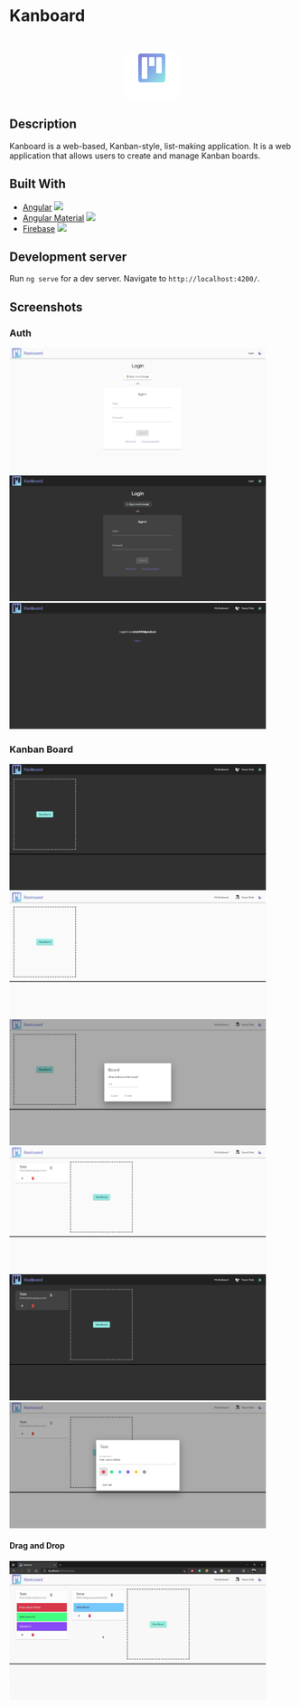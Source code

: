 # Kanboard

<!-- PROJECT LOGO -->
<br />
<p align="center">
    <a href="LINK">
        <img src="src/assets/logo.png" alt="Logo"  height="80">
    </a>
    
    
</p>

## Description

Kanboard is a web-based, Kanban-style, list-making application. It is a web application that allows users to create and manage Kanban boards.

## Built With

- [Angular](https://angular.io/) <img src="https://angular.io/assets/images/logos/angular/angular.png" width="20px">
- [Angular Material](https://material.angular.io/) <img src="https://angular.io/generated/images/marketing/concept-icons/material.png" width="15px">
- [Firebase](https://firebase.google.com/) <img src="https://cdn.freebiesupply.com/logos/large/2x/firebase-1-logo-png-transparent.png" width="15px">

## Development server

Run `ng serve` for a dev server. Navigate to `http://localhost:4200/`.

## Screenshots

### Auth

<img src="./screenshots/login_light.jpeg" width="90%" />
<img src="./screenshots/login_dark.jpeg" width="90%" />
<img src="./screenshots/logged_in.jpeg" width="90%" />

### Kanban Board

<img src="./screenshots/kanban_dark.jpeg" width="90%" />
<img src="./screenshots/kanban_light.jpeg" width="90%" />
<img src="./screenshots/new_board.jpeg" width="90%" />
<img src="./screenshots/kanban_board_light.jpeg" width="90%" />
<img src="./screenshots/kanban_board_dark.jpeg" width="90%" />
<img src="./screenshots/add_task.jpeg" width="90%" />

#### Drag and Drop

<img src="./screenshots/dragndrop.gif" width="90%" />
